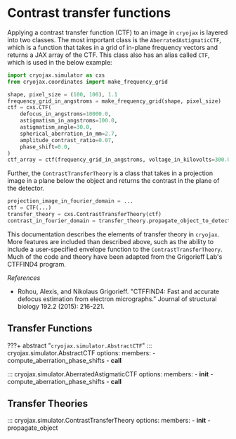# Contrast transfer functions

Applying a contrast transfer function (CTF) to an image in `cryojax` is layered into two classes. The most important class is the `AberratedAstigmaticCTF`, which is a function that takes in a grid of in-plane frequency vectors and returns a JAX array of the CTF. This class also has an alias called `CTF`, which is used in the below example:

```python
import cryojax.simulator as cxs
from cryojax.coordinates import make_frequency_grid

shape, pixel_size = (100, 100), 1.1
frequency_grid_in_angstroms = make_frequency_grid(shape, pixel_size)
ctf = cxs.CTF(
    defocus_in_angstroms=10000.0,
    astigmatism_in_angstroms=100.0,
    astigmatism_angle=30.0,
    spherical_aberration_in_mm=2.7,
    amplitude_contrast_ratio=0.07,
    phase_shift=0.0,
)
ctf_array = ctf(frequency_grid_in_angstroms, voltage_in_kilovolts=300.0)
```

Further, the `ContrastTransferTheory` is a class that takes in a projection image in a plane below the object and returns the contrast in the plane of the detector.

```python
projection_image_in_fourier_domain = ...
ctf = CTF(...)
transfer_theory = cxs.ContrastTransferTheory(ctf)
contrast_in_fourier_domain = transfer_theory.propagate_object_to_detector_plane(projection_image_in_fourier_domain)
```

This documentation describes the elements of transfer theory in `cryojax`. More features are included than described above, such as the ability to include a user-specified envelope function to the `ContrastTransferTheory`. Much of the code and theory have been adapted from the Grigorieff Lab's CTFFIND4 program.

*References*

- Rohou, Alexis, and Nikolaus Grigorieff. "CTFFIND4: Fast and accurate defocus estimation from electron micrographs." Journal of structural biology 192.2 (2015): 216-221.

## Transfer Functions

???+ abstract "`cryojax.simulator.AbstractCTF`"
    ::: cryojax.simulator.AbstractCTF
        options:
            members:
                - compute_aberration_phase_shifts
                - __call__

::: cryojax.simulator.AberratedAstigmaticCTF
        options:
            members:
                - __init__
                - compute_aberration_phase_shifts
                - __call__

## Transfer Theories

::: cryojax.simulator.ContrastTransferTheory
        options:
            members:
                - __init__
                - propagate_object
